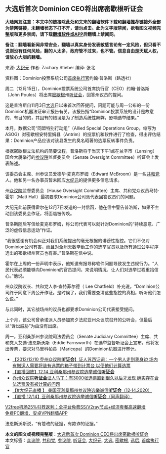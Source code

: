  <h2>大选后首次 Dominion CEO将出席密歇根听证会</h2> <p class="notice"><b>大陆网友注意：本文中的链接除此处和文末的<a href="https://github.com/bannedbook/fanqiang" >翻墙</a>软件下载和<a href="https://github.com/killgcd/justmysocks/blob/master/README.md">翻墙推荐</a>链接外全部为禁网链接，未翻墙状态下打不开，请勿点击。此为文字版禁闻，欲看图文视频完整版和更多禁闻，请下载<a href="https://github.com/bannedbook/fanqiang">翻墙软件或APP</a>后翻墙上禁闻网。</p><p>备注：翻墙看新闻非常安全，翻墙以真实身份发表敏感言论有一定风险，但只看不说则没有任何风险，翻的人太多，政府管不过来，也不管。信息自由是天赋人权，请放心大胆的翻墙。</b></p>  <div class="entry"> <p>来源:&nbsp;<span class='wp_keywordlink_affiliate'><a href="http://www.epochtimes.com/" title="大纪元" target="_blank">大纪元</a></span>                            作者:&nbsp;Zachary Stieber                       编译:&nbsp;张北                                                 </p> <p>资料图：Dominion投票系统公司<a href="https://www.bannedbook.org/bnews/tag/%E9%A6%96%E5%B8%AD%E6%89%A7%E8%A1%8C%E5%AE%98/" class="st_tag internal_tag" rel="tag" title="标签 首席执行官 下的日志">首席执行官</a>约翰·普洛斯（路透社）</p> <p>周二（12月15日），Dominion投票系统公司首席执行官（CEO）约翰·普洛斯（John Poulos）将出席<a href="https://www.bannedbook.org/bnews/tag/%E5%AF%86%E6%AD%87%E6%A0%B9/" class="st_tag internal_tag" rel="tag" title="标签 密歇根 下的日志">密歇根</a>州<a href="https://www.bannedbook.org/bnews/tag/%e5%90%ac%e8%af%81%e4%bc%9a/" class="st_tag internal_tag" rel="tag" title="标签 听证会 下的日志">听证会</a>，回答州议员的提问。</p> <p>这是普洛斯自11月3日<a href="https://www.bannedbook.org/bnews/tag/%e5%a4%a7%e9%80%89/" class="st_tag internal_tag" rel="tag" title="标签 大选 下的日志">大选</a>日以来首次回答提问，问题可能与周一公布的一份Dominion机器法证审计报告有关。该报告指“Dominion投票系统的设计是故意的、有目的的，其固有的错误是为了制造系统性舞弊，影响选举结果。”</p> <p>本月，数据公司“同盟特别行动组”（Allied Special Operations Group，缩写为ASOG）对密歇根安特里姆县（Antrim）的投票机和软件进行了检查，得出评估结果：Dominion产品应该对该县发生的臭名昭著的选票反转事件负责。</p>  <p>根据密歇根立法机构的简要议程，普洛斯将于当天下午1点在兰辛市（Lansing）国会大厦举行的<a href="https://www.bannedbook.org/bnews/tag/%e5%8f%82%e8%ae%ae%e9%99%a2/" class="st_tag internal_tag" rel="tag" title="标签 参议院 下的日志">参议院</a>监督委员会（Senate Oversight Committee）听证会上发表陈述。</p> <p>该委员会主席、州参议员爱德华·麦克布罗姆（Edward McBroom）是一名<a href="https://www.bannedbook.org/bnews/tag/%e5%85%b1%e5%92%8c%e5%85%9a/" class="st_tag internal_tag" rel="tag" title="标签 共和党 下的日志">共和党</a>人。他和另一名办事员暂未回应<a href="https://www.bannedbook.org/bnews/tag/%e5%a4%a7%e7%ba%aa%e5%85%83/" class="st_tag internal_tag" rel="tag" title="标签 大纪元 下的日志">大纪元</a>的提供更多信息请求。</p> <p>州<a href="https://www.bannedbook.org/bnews/tag/%E4%BC%97%E8%AE%AE%E9%99%A2/" class="st_tag internal_tag" rel="tag" title="标签 众议院 下的日志">众议院</a>监督委员会（House Oversight Committee）主席、共和党众议员马特·霍尔（Matt Hall）最初要求Dominion公司派代表回答议员们的问题。</p> <p>大纪元此前获得霍尔在12月7日发送的一封信函，他在信中警告普洛斯，如果不主动到该委员会作证，将面临被传唤。</p> <p>普洛斯随后写信给麦克布罗姆，称公司代表可以就针对Dominion的“持续恶意、广泛的虚假信息运动”作证。</p>  <p>“我很感谢有机会纠正对我们系统提出的毫无根据的诽谤性指控。它们不仅对Dominion公司有害，而且对全州无数辛勤工作的选举官员以及所有通过公平程序选出的密歇根州官员也有害。”普洛斯在信中说。</p> <p>霍尔在上周的一份声明中表示，他知道有报导称软件问题导致发生违规行为。“人民代表必须能够向Dominion的官员提问，来说明情况、让人们对选举过程重拾信心。”他说。</p> <p>州众议院议长、共和党人李·查特菲尔德（ Lee Chatfield）补充说，“Dominion公司终于同意下周公开作证。是时候了，我们需要查清这些指控的真相，听听他们怎么说。”</p> <p>与此同时，其它战场州的议员也都要求Dominion公司代表接受提问。</p> <p>上个月，该公司曾承诺派人员参加宾夕法尼亚州众议院召开的公听会，但最后以“诉讼威胁”为由没有出席。</p>  <p>周一，亚利桑那州参议院司法委员会（Senate Judiciary Committee）主席、共和党人艾迪·法恩斯沃斯（Eddie Farnsworth）在选举监督听证会上宣布，他将发出传票，要求对马里科帕县（Maricopa）的Dominion机器进行审计。</p> <ul class='op-related-articles' title='相关阅读'> <li><a href='https://www.bannedbook.org/bnews/bannedvideo/20201215/1448071.html' target='_blank'>【2012/12/10 乔州众议院<b>听证会</b>】证人苏西证词：一个男人走到我身边 场内有搬运人需要将装有选票的箱子带到计票台 以便他们计算选票</a></li> <li><a href='https://www.bannedbook.org/bnews/taiwannews/20201215/1448038.html' target='_blank'>【直播回放】12.14 亚利桑那州参议院选举诚信<b>听证会</b></a></li> <li><a href='https://www.bannedbook.org/bnews/bannedvideo/20201215/1447745.html' target='_blank'>乔州众议院<b>听证会</b>证人马丁：有3000张选票直到很久以后才发现  确实存在合法选票没有被计算的问题</a></li> <li><a href='https://www.bannedbook.org/bnews/bannedvideo/20201214/1447708.html' target='_blank'>【#大纪元直播 】 美国亚利桑那州参议院选举诚信<b>听证会</b>（12·14.2020）</a></li> <li><a href='https://www.bannedbook.org/bnews/bannedvideo/20201214/1447700.html' target='_blank'>【直播 12/14】亚利桑那州参议院选举诚信<b>听证会</b>（同声翻译）</a></li> </ul> <p class="texttj"> <a href="https://github.com/bannedbook/fanqiang/wiki/V2ray%E6%9C%BA%E5%9C%BA" target="_blank">V2free机场25%引荐返利：全平台免费SS/V2ray节点+经济套餐高速翻墙</a><br/> <a href="https://github.com/bannedbook/fanqiang/wiki/%E7%A6%81%E9%97%BB%E7%BD%91%E5%AE%89%E5%8D%93%E7%BF%BB%E5%A2%99%E6%96%B0%E9%97%BBAPP" target="_blank">免费PC翻墙、安卓VPN翻墙APP</a></p><p>法恩斯沃斯说，“有篡改的证据，有欺诈的证据。”</p><a name='sharetosocial'></a>       <div><b>本文的图文或视频完整版</b>：<a href='https://www.bannedbook.org/bnews/cbnews/20201215/1448304.html'>大选后首次 Dominion CEO将出席密歇根听证会</a></div>  </div><!--END ENTRY--> <div class="postfooter"> <div>本文标签：<a href="https://www.bannedbook.org/bnews/tag/%E4%BC%97%E8%AE%AE%E9%99%A2/" rel="tag">众议院</a>, <a href="https://www.bannedbook.org/bnews/tag/%e5%85%b1%e5%92%8c%e5%85%9a/" rel="tag">共和党</a>, <a href="https://www.bannedbook.org/bnews/tag/%e5%8f%82%e8%ae%ae%e9%99%a2/" rel="tag">参议院</a>, <a href="https://www.bannedbook.org/bnews/tag/%e5%90%ac%e8%af%81%e4%bc%9a/" rel="tag">听证会</a>, <a href="https://www.bannedbook.org/bnews/tag/%e5%a4%a7%e7%ba%aa%e5%85%83/" rel="tag">大纪元</a>, <a href="https://www.bannedbook.org/bnews/tag/%e5%a4%a7%e9%80%89/" rel="tag">大选</a>, <a href="https://www.bannedbook.org/bnews/tag/%E5%AF%86%E6%AD%87%E6%A0%B9/" rel="tag">密歇根</a>, <a href="https://www.bannedbook.org/bnews/tag/%E9%80%89%E5%90%8E/" rel="tag">选后</a>, <a href="https://www.bannedbook.org/bnews/tag/%E9%A6%96%E5%B8%AD%E6%89%A7%E8%A1%8C%E5%AE%98/" rel="tag">首席执行官</a></div>  </div><!--END POSTFOOTER--> 